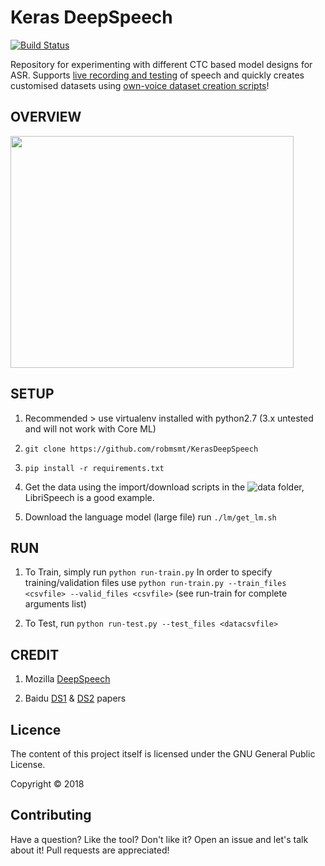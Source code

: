 # Keras DeepSpeech
[![Build Status](https://travis-ci.org/robmsmt/KerasDeepSpeech.svg?branch=master)](https://travis-ci.org/robmsmt/KerasDeepSpeech)

<!-- ___ -->

Repository for experimenting with different CTC based model designs for ASR. Supports [live recording and testing](data/live-rec-test.py) of speech and quickly creates customised datasets using [own-voice dataset creation scripts](data/data-recorder.py)!

## OVERVIEW

<!-- ![Overview kDS](https://raw.githubusercontent.com/mlrobsmt/KerasDeepSpeech/master/preproc/overview.gif "Overview of kDS and batchgen") -->
<img src="https://raw.githubusercontent.com/robmsmt/KerasDeepSpeech/master/preproc/overview.gif" align="center" height="371" width="453">

<!-- ## Existing Architectures - model.py -->
<!-- 1. Arch 0 - DS1 (3FC+BLSTM+SOFTMAX) with dropout -->
<!-- 2. Arch 1 - DS1 (3FC+BLSTM+SOFTMAX) dropout -->
<!-- 3. Arch 2 - DS2 (1D conv+BGRU+FC+SOFTMAX) -->
<!-- 4. Arch 3 - own FC+ -->
<!-- 5. Arch 4 - Graves2006 (conv) -->
<!-- 6. Arch 2 - DS2 (conv) -->

<!-- ## QUICKSTART PRETRAINED MODELS -->


## SETUP
1. Recommended > use virtualenv installed with python2.7 (3.x untested and will not work with Core ML)
2. `git clone https://github.com/robmsmt/KerasDeepSpeech`
3. `pip install -r requirements.txt`
4. Get the data using the import/download scripts in the ![data](https://github.com/robmsmt/KerasDeepSpeech/tree/master/data) folder, LibriSpeech is a good example.
5. Download the language model (large file) run `./lm/get_lm.sh`

## RUN
1. To Train, simply run `python run-train.py` In order to specify training/validation files use `python run-train.py --train_files <csvfile> --valid_files <csvfile>` (see run-train for complete arguments list)
2. To Test, run `python run-test.py --test_files <datacsvfile>`

<!-- ## iOS/Android -->
<!-- See iOS/Android folders -->

## CREDIT 
1. Mozilla [DeepSpeech](https://github.com/mozilla/DeepSpeech)
2. Baidu [DS1](https://arxiv.org/abs/1412.5567) & [DS2](https://arxiv.org/abs/1512.02595) papers

<!-- ## Help -->
<!-- tbc -->

## Licence
The content of this project itself is licensed under the GNU General Public License.
Copyright © 2018

## Contributing ##
Have a question? Like the tool? Don't like it? Open an issue and let's talk about it! Pull requests are appreciated!

